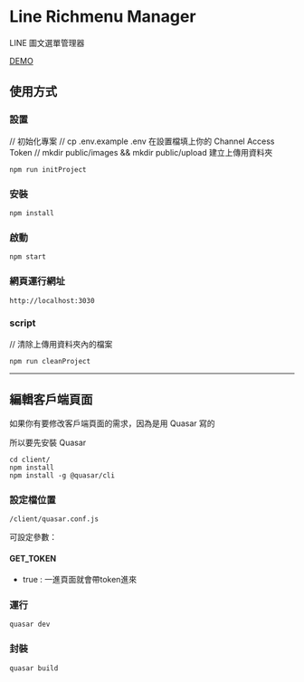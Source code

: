 # Line Richmenu Manager

LINE 圖文選單管理器

[DEMO](https://richmenu.renzhou.dev)

## 使用方式

### 設置



// 初始化專案
// cp .env.example .env 在設置檔填上你的 Channel Access Token
// mkdir public/images && mkdir public/upload 建立上傳用資料夾
```
npm run initProject
```

### 安裝

```
npm install
```

### 啟動

```
npm start
```

### 網頁運行網址

```
http://localhost:3030
```

### script

// 清除上傳用資料夾內的檔案
```
npm run cleanProject
```

---
## 編輯客戶端頁面

如果你有要修改客戶端頁面的需求，因為是用 Quasar 寫的

所以要先安裝 Quasar

```
cd client/
npm install
npm install -g @quasar/cli
```
### 設定檔位置

`/client/quasar.conf.js`

可設定參數：

#### GET_TOKEN

- true :  一進頁面就會帶token進來



### 運行

```
quasar dev
```

### 封裝
	
```
quasar build
```